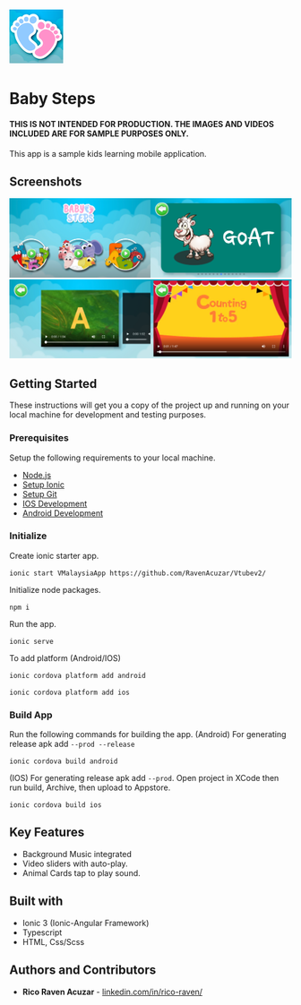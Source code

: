 # ![App Icon](https://github.com/RavenAcuzar/Baby-Steps/blob/master/resources/android/icon/drawable-xhdpi-icon.png) 
# Baby Steps
#### THIS IS NOT INTENDED FOR PRODUCTION. THE IMAGES AND VIDEOS INCLUDED ARE FOR SAMPLE PURPOSES ONLY.

This app is a sample kids learning mobile application.

## Screenshots
<img src="https://github.com/RavenAcuzar/Baby-Steps/blob/master/src/assets/localhost_8100_(iPhone%206_7_8).png" width="50%"><img src="https://github.com/RavenAcuzar/Baby-Steps/blob/master/src/assets/localhost_8100_(iPhone%206_7_8)%20(1).png" width="50%"><img src="https://github.com/RavenAcuzar/Baby-Steps/blob/master/src/assets/localhost_8100_(iPhone%206_7_8)%20(2).png" width="50%"><img src="https://github.com/RavenAcuzar/Baby-Steps/blob/master/src/assets/localhost_8100_(iPhone%206_7_8)%20(3).png" width="50%">

## Getting Started

These instructions will get you a copy of the project up and running on your local machine for development and testing purposes.

### Prerequisites

Setup the following requirements to your local machine.

- [Node.js](https://nodejs.org/en/)
- [Setup Ionic](https://ionicframework.com/docs/intro/cli)
- [Setup Git](https://docs.github.com/en/get-started/quickstart/set-up-git)
- [IOS Development](https://ionicframework.com/docs/developing/ios)
- [Android Development](https://ionicframework.com/docs/developing/android)

### Initialize

Create ionic starter app.
```
ionic start VMalaysiaApp https://github.com/RavenAcuzar/Vtubev2/
```
Initialize node packages.
```
npm i
```
Run the app.
```
ionic serve
```
To add platform (Android/IOS)
```
ionic cordova platform add android
```
```
ionic cordova platform add ios
```

### Build App

Run the following commands for building the app.
(Android) For generating release apk add `--prod --release`
```
ionic cordova build android
```
(IOS) For generating release apk add `--prod`. Open project in XCode then run build, Archive, then upload to Appstore.
```
ionic cordova build ios
```

## Key Features
- Background Music integrated
- Video sliders with auto-play.
- Animal Cards tap to play sound.

## Built with

* Ionic 3 (Ionic-Angular Framework)
* Typescript
* HTML, Css/Scss

## Authors and Contributors

* **Rico Raven Acuzar** - [linkedin.com/in/rico-raven/](https://www.linkedin.com/in/rico-raven/)
